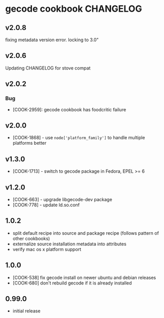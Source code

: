 gecode cookbook CHANGELOG
=========================

v2.0.8
------
fixing metadata version error. locking to 3.0"


v2.0.6
------
Updating CHANGELOG for stove compat


v2.0.2
------
### Bug
- [COOK-2959]: gecode cookbook has foodcritic failure

v2.0.0
------
* [COOK-1868] - use `node['platform_family']` to handle multiple
  platforms better

v1.3.0
------
* [COOK-1713] - switch to gecode package in Fedora, EPEL >= 6

v1.2.0
------
* [COOK-663] - upgrade libgecode-dev package
* [COOK-778] - update ld.so.conf

1.0.2
-----
* split default recipe into source and package recipe (follows pattern of other cookbooks)
* externalize source installation metadata into attributes
* verify mac os x platform support

1.0.0
-----
* [COOK-538] fix gecode install on newer ubuntu and debian releases
* [COOK-680] don't rebuild gecode if it is already installed

0.99.0
------
* initial release
